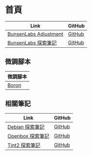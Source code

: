 

# 首頁

| Link | GitHub |
| ---- | ------ |
| [BunsenLabs Adjustment](https://samwhelp.github.io/bunsenlabs-adjustment/) | [GitHub](https://github.com/samwhelp/bunsenlabs-adjustment) |
| [BunsenLabs 探索筆記](https://samwhelp.github.io/note-about-bunsenlabs/) | [GitHub](https://github.com/samwhelp/note-about-bunsenlabs) |




## 微調腳本

| 微調腳本 |
| --- |
| [Boron](https://github.com/samwhelp/bunsenlabs-adjustment/tree/main/prototype/main/bunsen-config/Main) |




## 相關筆記

| Link | GitHub |
| ---- | ------ |
| [Debian 探索筆記](https://samwhelp.github.io/note-about-debian/) | [GitHub](https://github.com/samwhelp/note-about-debian) |
| [Openbox 探索筆記](https://samwhelp.github.io/note-about-openbox/) | [GitHub](https://github.com/samwhelp/note-about-openbox) |
| [Tint2 探索筆記](https://samwhelp.github.io/note-about-tint2/) | [GitHub](https://github.com/samwhelp/note-about-tint2) |
